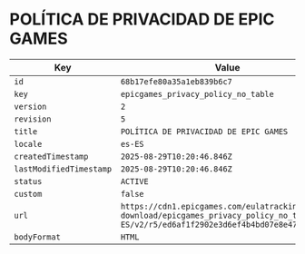 # POLÍTICA DE PRIVACIDAD DE EPIC GAMES

| Key | Value |
| --- | ----- |
| `id` | `68b17efe80a35a1eb839b6c7` |
| `key` | `epicgames_privacy_policy_no_table` |
| `version` | `2` |
| `revision` | `5` |
| `title` | `POLÍTICA DE PRIVACIDAD DE EPIC GAMES` |
| `locale` | `es-ES` |
| `createdTimestamp` | `2025-08-29T10:20:46.846Z` |
| `lastModifiedTimestamp` | `2025-08-29T10:20:46.846Z` |
| `status` | `ACTIVE` |
| `custom` | `false` |
| `url` | `https://cdn1.epicgames.com/eulatracking-download/epicgames_privacy_policy_no_table/es-ES/v2/r5/ed6af1f2902e3d6ef4b4bd07e8e475b8.pdf` |
| `bodyFormat` | `HTML` |

